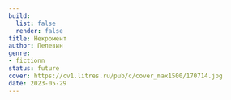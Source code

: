 ```yaml
---
build:
  list: false
  render: false
title: Некромент
author: Пелевин
genre:
- fictionn
status: future
cover: https://cv1.litres.ru/pub/c/cover_max1500/170714.jpg
date: 2023-05-29
---
```


